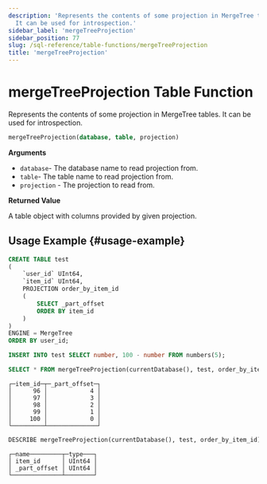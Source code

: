 ```yaml
---
description: 'Represents the contents of some projection in MergeTree tables.
  It can be used for introspection.'
sidebar_label: 'mergeTreeProjection'
sidebar_position: 77
slug: /sql-reference/table-functions/mergeTreeProjection
title: 'mergeTreeProjection'
---
```


# mergeTreeProjection Table Function

Represents the contents of some projection in MergeTree tables. It can be used for introspection.

```sql
mergeTreeProjection(database, table, projection)
```

**Arguments**

- `database`- The database name to read projection from.
- `table`- The table name to read projection from.
- `projection` - The projection to read from.

**Returned Value**

A table object with columns provided by given projection.

## Usage Example {#usage-example}

```sql
CREATE TABLE test
(
    `user_id` UInt64,
    `item_id` UInt64,
    PROJECTION order_by_item_id
    (
        SELECT _part_offset
        ORDER BY item_id
    )
)
ENGINE = MergeTree
ORDER BY user_id;

INSERT INTO test SELECT number, 100 - number FROM numbers(5);
```

```sql
SELECT * FROM mergeTreeProjection(currentDatabase(), test, order_by_item_id);
```

```text
┌─item_id─┬─_part_offset─┐
│      96 │            4 │
│      97 │            3 │
│      98 │            2 │
│      99 │            1 │
│     100 │            0 │
└─────────┴──────────────┘
```

```sql
DESCRIBE mergeTreeProjection(currentDatabase(), test, order_by_item_id) SETTINGS describe_compact_output = 1;
```

```text
┌─name─────────┬─type───┐
│ item_id      │ UInt64 │
│ _part_offset │ UInt64 │
└──────────────┴────────┘
```
